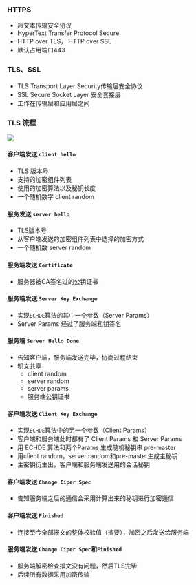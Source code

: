 ### HTTPS
- 超文本传输安全协议
- HyperText Transfer Protocol Secure
- HTTP over TLS， HTTP over SSL
- 默认占用端口443

### TLS、SSL
- TLS Transport Layer Security传输层安全协议
- SSL Secure Socket Layer 安全套接层
- 工作在传输层和应用层之间

### TLS 流程
![](/images/http/tls.png)

#### 客户端发送 `client hello`
- TLS 版本号
- 支持的加密组件列表
- 使用的加密算法以及秘钥长度
- 一个随机数字 client random

#### 服务发送 `server hello`
- TLS版本号
- 从客户端发送的加密组件列表中选择的加密方式
- 一个随机数 server random

#### 服务端发送 `Certificate`
- 服务器被CA签名过的公钥证书

#### 服务端发送 `Server Key Exchange`
- 实现`ECHDE`算法的其中一个参数（Server Params）
- Server Params 经过了服务端私钥签名

#### 服务端 `Server Hello Done`
- 告知客户端，服务端发送完毕，协商过程结束
- 明文共享
    - client random
    - server random
    - server params
    - 服务端公钥证书


#### 客户端发送 `Client Key Exchange`
- 实现`ECHDE`算法中的另一个参数（Client Params）
- 客户端和服务端此时都有了 Client Params 和 Server Params
- 用 ECHDE 算法和两个Params 生成随机秘钥串 pre-master
- 用client random，server random和pre-master生成主秘钥
- 主密钥衍生出，客户端和服务端发送用的会话秘钥

#### 客户端发送 `Change Ciper Spec`
- 告知服务端之后的通信会采用计算出来的秘钥进行加密通信

#### 客户端发送 `Finished`
- 连接至今全部报文的整体校验值（摘要），加密之后发送给服务端

#### 服务端发送 `Change Ciper Spec`和`Finished`
- 服务端解密检查报文没有问题，然后TLS完毕
- 后续所有数据采用加密传输

